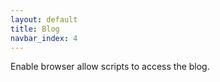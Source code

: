 ```yaml
---
layout: default
title: Blog
navbar_index: 4
---
```


<noscript>
	Enable browser allow scripts to access the blog.
</noscript>
<script>
	window.location = "https://blog.gabriel-aplok.com/";
</script>
